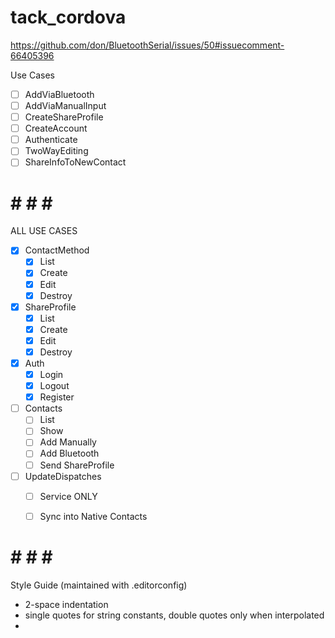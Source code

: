 # tack_cordova


https://github.com/don/BluetoothSerial/issues/50#issuecomment-66405396

Use Cases
- [ ] AddViaBluetooth
- [ ] AddViaManualInput
- [ ] CreateShareProfile
- [ ] CreateAccount
- [ ] Authenticate
- [ ] TwoWayEditing
- [ ] ShareInfoToNewContact

# # # # #

ALL USE CASES

- [X] ContactMethod
  - [X] List
  - [X] Create
  - [X] Edit
  - [X] Destroy

- [X] ShareProfile
  - [X] List
  - [X] Create
  - [X] Edit
  - [X] Destroy

- [X] Auth
  - [X] Login
  - [X] Logout
  - [X] Register

- [ ] Contacts
  - [ ] List
  - [ ] Show
  - [ ] Add Manually
  - [ ] Add Bluetooth
  - [ ] Send ShareProfile

- [ ] UpdateDispatches
  - [ ] Service ONLY
  - [ ] Sync into Native Contacts



# # # # #

Style Guide (maintained with .editorconfig)
- 2-space indentation
- single quotes for string constants, double quotes only when interpolated
-
